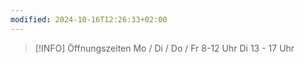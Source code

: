 ```yaml
---
modified: 2024-10-16T12:26:33+02:00
---
```


> [!INFO] Öffnungszeiten
> Mo / Di / Do / Fr 8-12 Uhr
> Di 13 - 17 Uhr

